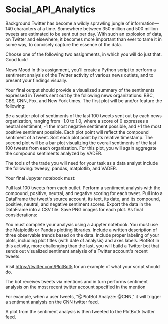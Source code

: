 # Social_API_Analytics
Background
Twitter has become a wildly sprawling jungle of information—140 characters at a time. Somewhere between 350 million and 500 million tweets are estimated to be sent out per day. With such an explosion of data, on Twitter and elsewhere, it becomes more important than ever to tame it in some way, to concisely capture the essence of the data.

Choose one of the following two assignments, in which you will do just that. Good luck!

News Mood
In this assignment, you'll create a Python script to perform a sentiment analysis of the Twitter activity of various news outlets, and to present your findings visually.

Your final output should provide a visualized summary of the sentiments expressed in Tweets sent out by the following news organizations: BBC, CBS, CNN, Fox, and New York times.
The first plot will be and/or feature the following:

Be a scatter plot of sentiments of the last 100 tweets sent out by each news organization, ranging from -1.0 to 1.0, where a score of 0 expresses a neutral sentiment, -1 the most negative sentiment possible, and +1 the most positive sentiment possible.
Each plot point will reflect the compound sentiment of a tweet.
Sort each plot point by its relative timestamp.
The second plot will be a bar plot visualizing the overall sentiments of the last 100 tweets from each organization. For this plot, you will again aggregate the compound sentiments analyzed by VADER.

The tools of the trade you will need for your task as a data analyst include the following: tweepy, pandas, matplotlib, and VADER.

Your final Jupyter notebook must:

Pull last 100 tweets from each outlet.
Perform a sentiment analysis with the compound, positive, neutral, and negative scoring for each tweet.
Pull into a DataFrame the tweet's source account, its text, its date, and its compound, positive, neutral, and negative sentiment scores.
Export the data in the DataFrame into a CSV file.
Save PNG images for each plot.
As final considerations:

You must complete your analysis using a Jupyter notebook.
You must use the Matplotlib or Pandas plotting libraries.
Include a written description of three observable trends based on the data.
Include proper labeling of your plots, including plot titles (with date of analysis) and axes labels.
PlotBot
In this activity, more challenging than the last, you will build a Twitter bot that sends out visualized sentiment analysis of a Twitter account's recent tweets.

Visit https://twitter.com/PlotBot5 for an example of what your script should do.

The bot receives tweets via mentions and in turn performs sentiment analysis on the most recent twitter account specified in the mention

For example, when a user tweets, "@PlotBot Analyze: @CNN," it will trigger a sentiment analysis on the CNN twitter feed.

A plot from the sentiment analysis is then tweeted to the PlotBot5 twitter feed.
